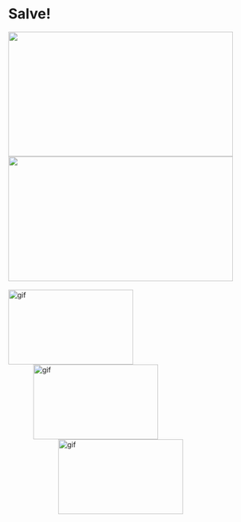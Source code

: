  <h1 id="salve"> Salve!</h2>
  <div>
     <a href="https://github.com/Coilsraress">
     <img height="250" width="450" src="https://github-readme-stats.vercel.app/api?username=Coilsraress&theme=radical&show_icons=true"/>
     <img height="250" width="450" src="https://github-readme-stats.vercel.app/api/top-langs/?username=Coilsraress&layout=compact&theme=radical"/>
  </div>

 <div style="display: inline_block"><br>
   <img align="center" alt="gif" height="150" width="250" src="https://steamuserimages-a.akamaihd.net/ugc/1647720532179412522/9DF984B07D040D787E76CE363720A7B94F8F29F6/?imw=5000&imh=5000&ima=fit&impolicy=Letterbox&imcolor=%23000000&letterbox=false">
   <img align="center" alt="gif" height="150" width="250" hspace="50" src="https://www.icegif.com/wp-content/uploads/icegif-4777.gif">
   <img align="center" alt="gif" height="150" width="250" hspace="100" src="https://i.pinimg.com/originals/98/bf/2a/98bf2a2bded0e72cbff8969534e21d8e.gif">
 </div>
